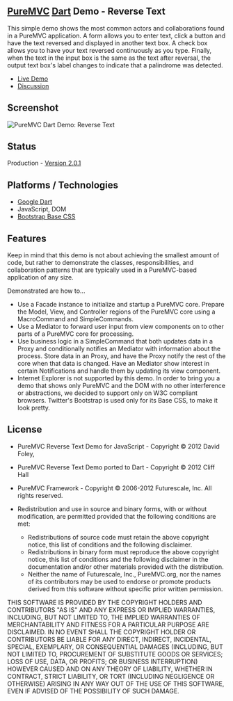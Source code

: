 ## [PureMVC](http://puremvc.github.com/) [Dart](https://github.com/PureMVC/puremvc-dart-multicore-framework/wiki) Demo - Reverse Text
This simple demo shows the most common actors and collaborations found in a PureMVC application. A form allows you to enter text, click a button and have the text reversed and displayed in another text box. A check box allows you to have your text reversed continuously as you type. Finally, when the text in the input box is the same as the text after reversal, the output text box's label changes to indicate that a palindrome was detected.

* [Live Demo](http://darkstar.puremvc.org/content_header.html?url=http://puremvc.org/pages/demos/Dart/Demo_Dart_ReverseText/&desc=PureMVC%20Dart%20Demo:%20Reverse%20Text)
* [Discussion](http://forums.puremvc.org/index.php?topic=2009.0)

## Screenshot
![PureMVC Dart Demo: Reverse Text](http://puremvc.org/pages/images/screenshots/PureMVC-Shot-Dart-ReverseText.png)

## Status
Production - [Version 2.0.1](https://github.com/PureMVC/puremvc-dart-demo-reversetext/blob/master/VERSION)

## Platforms / Technologies
* [Google Dart](http://www.dartlang.org)
* JavaScript, DOM
* [Bootstrap Base CSS](http://twitter.github.com/bootstrap/base-css.html)

## Features 
Keep in mind that this demo is not about achieving the smallest amount of code, but rather to demonstrate the classes, responsibilities, and collaboration patterns that are typically used in a PureMVC-based application of any size.

Demonstrated are how to...
* Use a Facade instance to initialize and startup a PureMVC core.
Prepare the Model, View, and Controller regions of the PureMVC core using a MacroCommand and SimpleCommands.
* Use a Mediator to forward user input from view components on to other parts of a PureMVC core for processing.
* Use business logic in a SimpleCommand that both updates data in a Proxy and conditionally notifies an Mediator with information about the process.
Store data in an Proxy, and have the Proxy notify the rest of the core when that data is changed.
Have an Mediator show interest in certain Notifications and handle them by updating its view component.
* Internet Explorer is not supported by this demo. In order to bring you a demo that shows only PureMVC and the DOM with no other interference or abstractions, we decided to support only on W3C compliant browsers.
Twitter's Bootstrap is used only for its Base CSS, to make it look pretty.

## License
* PureMVC Reverse Text Demo for JavaScript - Copyright © 2012 David Foley, 
* PureMVC Reverse Text Demo ported to Dart - Copyright © 2012 Cliff Hall
* PureMVC Framework - Copyright © 2006-2012 Futurescale, Inc.
All rights reserved.

* Redistribution and use in source and binary forms, with or without modification, are permitted provided that the following conditions are met:

  * Redistributions of source code must retain the above copyright notice, this list of conditions and the following disclaimer.
  * Redistributions in binary form must reproduce the above copyright notice, this list of conditions and the following disclaimer in the documentation and/or other materials provided with the distribution.
  * Neither the name of Futurescale, Inc., PureMVC.org, nor the names of its contributors may be used to endorse or promote products derived from this software without specific prior written permission.

THIS SOFTWARE IS PROVIDED BY THE COPYRIGHT HOLDERS AND CONTRIBUTORS "AS IS" AND ANY EXPRESS OR IMPLIED WARRANTIES, INCLUDING, BUT NOT LIMITED TO, THE IMPLIED WARRANTIES OF MERCHANTABILITY AND FITNESS FOR A PARTICULAR PURPOSE ARE DISCLAIMED. IN NO EVENT SHALL THE COPYRIGHT HOLDER OR CONTRIBUTORS BE LIABLE FOR ANY DIRECT, INDIRECT, INCIDENTAL, SPECIAL, EXEMPLARY, OR CONSEQUENTIAL DAMAGES (INCLUDING, BUT NOT LIMITED TO, PROCUREMENT OF SUBSTITUTE GOODS OR SERVICES; LOSS OF USE, DATA, OR PROFITS; OR BUSINESS INTERRUPTION) HOWEVER CAUSED AND ON ANY THEORY OF LIABILITY, WHETHER IN CONTRACT, STRICT LIABILITY, OR TORT (INCLUDING NEGLIGENCE OR OTHERWISE) ARISING IN ANY WAY OUT OF THE USE OF THIS SOFTWARE, EVEN IF ADVISED OF THE POSSIBILITY OF SUCH DAMAGE.